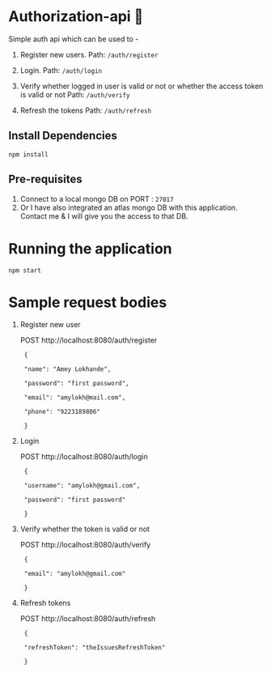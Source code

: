 
# Authorization-api 🔐

Simple auth api which can be used to -

1. Register new users.
Path: `/auth/register`

2. Login.
Path: `/auth/login`

3. Verify whether logged in user is valid or not or whether the access token is valid or not
Path: `/auth/verify`

4. Refresh the tokens
Path: `/auth/refresh`

## Install Dependencies

```npm install```

  

## Pre-requisites

  

1. Connect to a local mongo DB on PORT : ``27017`` 
2. Or I have also integrated an atlas mongo DB with this application. Contact me & I will give you the access to that DB.

  

# Running the application

  

``npm start``

  

# Sample request bodies

1. Register new user 

   

     POST http://localhost:8080/auth/register
        
        {
        
        "name": "Amey Lokhande",
        
        "password": "first password",
        
        "email": "amylokh@mail.com",
        
        "phone": "9223189806"
        
        }

  

2. Login

     POST http://localhost:8080/auth/login

        {
        
        "username": "amylokh@gmail.com",
        
        "password": "first password"
        
        }

  

3. Verify whether the token is valid or not

     POST http://localhost:8080/auth/verify

        {
        
        "email": "amylokh@gmail.com"
        
        }

4. Refresh tokens

     POST http://localhost:8080/auth/refresh

        {
        
        "refreshToken": "theIssuesRefreshToken"
        
        }